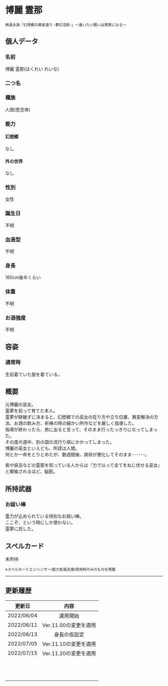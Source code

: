 # 博麗 霊那
<sup>再逢永訣「幻想郷の黄泉還り -夢幻泡影-」〜逢いたい願いは現実になる〜</sup>

## 個人データ
### 名前
博麗 霊那(はくれい れいな)

### 二つ名


### 種族
人間(思念体)

### 能力
#### 幻想郷
なし

#### 外の世界
なし

### 性別
女性

### 誕生日
不明

### 血液型
不明

### 身長
160cm後半くらい

### 体重
不明

### お酒強度
不明

## 容姿
### 通常時
生前着ていた服を着ている。

## 概要
元博麗の巫女。<br />
霊夢を拾って育てた本人。<br />
霊夢が跡継ぎに決まると、幻想郷での巫女の在り方や立ち位置、異変解決の方法、お酒の飲み方、祈祷の時の細かい所作などを厳しく指導した。<br />
指導が終わったら、旅に出ると言って、そのまま行ったっきりになってしまった。<br />
その度の道中、別の国の流行り病にかかってしまった。<br />
博麗の巫女といえども、所詮は人間。<br />
何とか一命をとりとめたが、数週間後、病状が悪化してそのまま･･････。<br />

紫や妖忌などの霊那を知っている人からは『力で以って全てをねじ伏せる巫女』と揶揄されるほど、脳筋。

## 所持武器
### お祓い棒
霊力が込められている特別なお祓い棒。<br />
ここぞ、という時にしか使わない。<br />
霊夢に託した。

## スペルカード
未所持

<sup>
※スペルカードエンハンサー(能力拡張支援)使用時のみのものを掲載
</sup>

***

## 更新履歴
| 更新日 | 内容 |
| :---: | :---: |
| 2022/06/04 | 運用開始 |
| 2022/06/11 | Ver.11.00の変更を適用 |
| 2022/06/13 | 身長の仮設定 |
| 2022/07/05 | Ver.11.10の変更を適用 |
| 2022/07/15 | Ver.11.20の変更を適用 |
| | |
| | |
| | |
| | |
| | |
| | |
| | |
| | |
| | |
| | |
| | |
| | |

